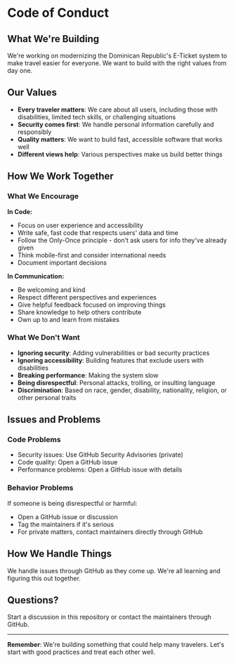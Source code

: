 # Code of Conduct

## What We're Building

We're working on modernizing the Dominican Republic's E-Ticket system to make travel easier for everyone. We want to build with the right values from day one.

## Our Values

- **Every traveler matters**: We care about all users, including those with disabilities, limited tech skills, or challenging situations
- **Security comes first**: We handle personal information carefully and responsibly  
- **Quality matters**: We want to build fast, accessible software that works well
- **Different views help**: Various perspectives make us build better things

## How We Work Together

### What We Encourage

**In Code:**

- Focus on user experience and accessibility
- Write safe, fast code that respects users' data and time
- Follow the Only-Once principle - don't ask users for info they've already given
- Think mobile-first and consider international needs
- Document important decisions

**In Communication:**

- Be welcoming and kind
- Respect different perspectives and experiences
- Give helpful feedback focused on improving things
- Share knowledge to help others contribute
- Own up to and learn from mistakes

### What We Don't Want

- **Ignoring security**: Adding vulnerabilities or bad security practices
- **Ignoring accessibility**: Building features that exclude users with disabilities  
- **Breaking performance**: Making the system slow
- **Being disrespectful**: Personal attacks, trolling, or insulting language
- **Discrimination**: Based on race, gender, disability, nationality, religion, or other personal traits

## Issues and Problems

### Code Problems

- Security issues: Use GitHub Security Advisories (private)
- Code quality: Open a GitHub issue
- Performance problems: Open a GitHub issue with details

### Behavior Problems

If someone is being disrespectful or harmful:

- Open a GitHub issue or discussion
- Tag the maintainers if it's serious
- For private matters, contact maintainers directly through GitHub

## How We Handle Things

We handle issues through GitHub as they come up. We're all learning and figuring this out together.

## Questions?

Start a discussion in this repository or contact the maintainers through GitHub.

---

**Remember**: We're building something that could help many travelers. Let's start with good practices and treat each other well.

